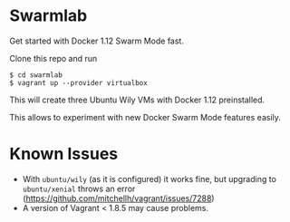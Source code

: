 # Swarmlab

Get started with Docker 1.12 Swarm Mode fast.

Clone this repo and run

```
$ cd swarmlab
$ vagrant up --provider virtualbox
```

This will create three Ubuntu Wily VMs with Docker 1.12 preinstalled.

This allows to experiment with new Docker Swarm Mode features easily.

# Known Issues
  - With `ubuntu/wily` (as it is configured) it works fine, but upgrading to `ubuntu/xenial` throws an error (https://github.com/mitchellh/vagrant/issues/7288)
  - A version of Vagrant < 1.8.5 may cause problems.
